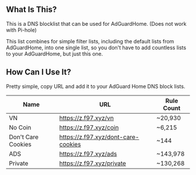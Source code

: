 ## What Is This?

This is a DNS blocklist that can be used for AdGuardHome. (Does not work with Pi-hole)

This list combines for simple filter lists, including the default lists from
AdGuardHome, into one single list, so you don't have to add countless lists to your
AdGuardHome, but just this one.

## How Can I Use It?

Pretty simple, copy URL and add it to your AdGuard Home DNS block lists.

| Name               | URL                                   | Rule Count |
| ------------------ | ------------------------------------- | ---------- |
| VN                 | <https://z.f97.xyz/vn>                | \~20,930   |
| No Coin            | <https://z.f97.xyz/coin>              | \~6,215    |
| Don't Care Cookies | <https://z.f97.xyz/dont-care-cookies> | \~144      |
| ADS                | <https://z.f97.xyz/ads>               | \~143,978  |
| Private            | <https://z.f97.xyz/private>           | \~130,268  |
